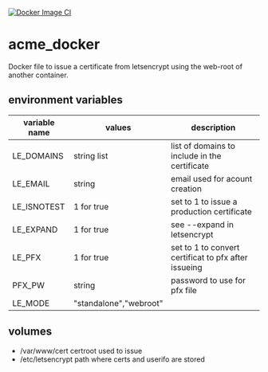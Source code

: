 [![Docker Image CI](https://github.com/hiflohDocker/acme_docker/actions/workflows/build.yml/badge.svg)](https://github.com/hiflohDocker/acme_docker/actions/workflows/build.yml)
# acme_docker
Docker file to issue a certificate from letsencrypt using the web-root of another container.

## environment variables
| variable name | values      | description                                           |
|---------------|-------------|-------------------------------------------------------|
|LE_DOMAINS     | string list | list of domains to include in the certificate         |
|LE_EMAIL       | string      | email used for acount creation                        |
|LE_ISNOTEST    | 1 for true  | set to 1 to issue a production certificate            |
|LE_EXPAND      | 1 for true  | see --expand in letsencrypt                           |
|LE_PFX         | 1 for true  | set to 1 to convert certificat to pfx after issueing  |
|PFX_PW         | string      | password to use for pfx file                          |
|LE_MODE        | "standalone","webroot"|                 |

## volumes
- /var/www/cert     certroot used to issue
- /etc/letsencrypt  path where certs and userifo are stored
